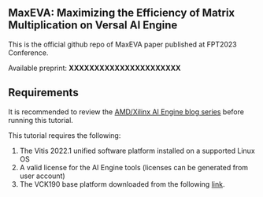 ## MaxEVA: Maximizing the Efficiency of Matrix Multiplication on Versal AI Engine

This is the official github repo of MaxEVA paper published at FPT2023 Conference.

Available preprint: **XXXXXXXXXXXXXXXXXXXXXX**


## Requirements

It is recommended to review the [AMD/Xilinx AI Engine blog series](https://support.xilinx.com/s/question/0D52E00006xR6iXSAS/ai-engine-blog-series?language=en_US) before running this tutorial.

This tutorial requires the following:
1. The Vitis 2022.1 unified software platform installed on a supported Linux OS
2. A valid license for the AI Engine tools (licenses can be generated from user account)
3. The VCK190 base platform downloaded from the following [link](https://www.xilinx.com/support/download/index.html/content/xilinx/en/downloadNav/embedded-platforms/2022-1.html).
